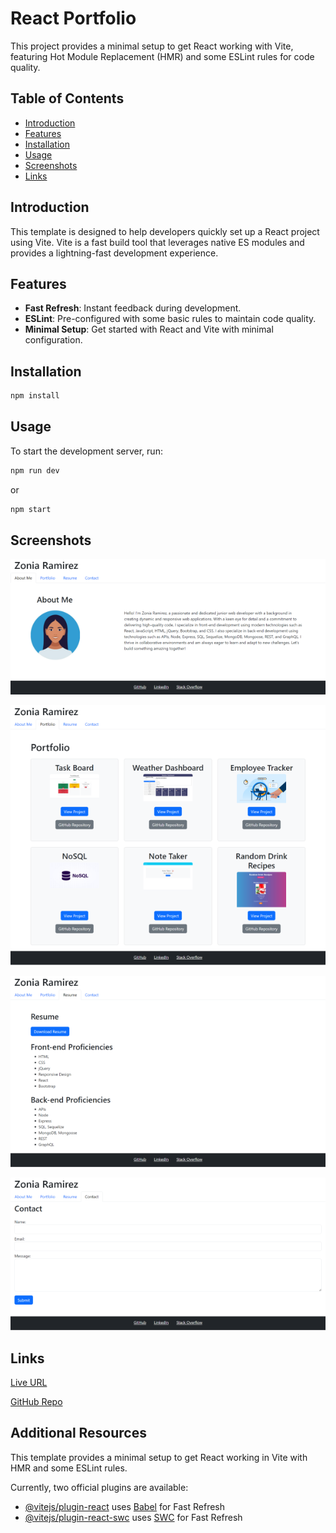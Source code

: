# React Portfolio

This project provides a minimal setup to get React working with Vite, featuring Hot Module Replacement (HMR) and some ESLint rules for code quality.

## Table of Contents

- [Introduction](#introduction)
- [Features](#features)
- [Installation](#installation)
- [Usage](#usage)
- [Screenshots](#screenshots)
- [Links](#links)

## Introduction

This template is designed to help developers quickly set up a React project using Vite. Vite is a fast build tool that leverages native ES modules and provides a lightning-fast development experience.

## Features

- **Fast Refresh**: Instant feedback during development.
- **ESLint**: Pre-configured with some basic rules to maintain code quality.
- **Minimal Setup**: Get started with React and Vite with minimal configuration.

## Installation

```bash
npm install
```

## Usage

To start the development server, run:

```bash
npm run dev
```

or

```bash
npm start
```

## Screenshots

![alttext](./public/assets/aboutme.png)

![alttext](./public/assets/portfolio.png)

![alttext](./public/assets/resume.png)

![alttext](./public/assets/contact.png)

## Links

[Live URL](https://sensational-twilight-2e77eb.netlify.app/)

[GitHub Repo](https://github.com/zoniaramirez/react-portfolio)

## Additional Resources

This template provides a minimal setup to get React working in Vite with HMR and some ESLint rules.

Currently, two official plugins are available:

- [@vitejs/plugin-react](https://github.com/vitejs/vite-plugin-react/blob/main/packages/plugin-react/README.md) uses [Babel](https://babeljs.io/) for Fast Refresh
- [@vitejs/plugin-react-swc](https://github.com/vitejs/vite-plugin-react-swc) uses [SWC](https://swc.rs/) for Fast Refresh
